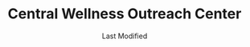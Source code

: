 ---
layout: location-page
date: Last Modified
description: "Local COVID-19 testing is available at Central Wellness Outreach Center in Aliquippa, Pennsylvania, USA."
permalink: "locations/pennsylvania/aliquippa/central-wellness-outreach-center/"
tags:
  - locations
  - pennsylvania
title: Central Wellness Outreach Center
uniqueName: central-wellness-outreach-center
state: Pennsylvania
stateAbbr: PA
hood: "Beaver County"
address: "2360 Hospital Dr"
city: "Aliquippa"
zip: "15001"
zipsNearby: "15610 15611 16110 16210 15310 15001 15412 15413 15101 15612 15003 15311 15613 15615 15616 15617 15004 15312 15618 15005 15006 15007 15313 15009 15010 15012 15314 16112 15102 16211 15716 15717 15750 15315 15923 15619 16016 16017 16018 16020 15014 15104 15620 15015 15316 15017 15415 15416 15417 16022 15018 15019 15020 15021 16001 16002 16003 16023 16212 15419 16213 16024 15621 15317 15339 15420 16311 15320 15106 15321 15723 15022 15422 15024 16025 15025 15623 16214 16113 15725 16114 15322 15323 15026 16372 15727 15423 15324 15425 16027 15027 15731 15108 15028 16218 15624 15732 15739 15030 15325 15031 16221 15032 16115 15625 15428 16222 15626 15429 15627 15430 15327 16223 15628 15033 15034 15431 15432 15110 16028 16029 15035 15433 15112 15629 16030 16116 15330 15434 15736 15037 15331 16117 15038 16373 16120 16033 15631 15632 15435 15436 16224 16121 15438 16034 15332 16123 15633 16226 16228 16035 16036 16323 15333 16124 15042 16229 15334 15336 15043 15044 15045 15116 15046 15634 15337 15047 15338 15601 15605 15606 16125 15442 16127 16130 15635 16037 15636 16038 15049 16230 16039 15637 15443 15340 15444 16040 16132 15341 15747 15713 15748 15120 15050 15445 15638 15342 15639 15640 15641 15126 15701 15705 15446 15051 15052 15127 15642 15447 16133 15448 16134 15644 15344 15053 16041 15449 16374 15752 16201 16232 16136 16331 15450 16375 15054 15647 15650 15055 15454 15656 15056 15455 15456 15129 15658 15660 15661 15754 15662 16045 15458 15057 16236 15756 15131 15132 15133 15134 15135 15136 15663 15664 15665 16238 15345 16046 16066 15460 15410 15461 15346 16240 15347 15462 16137 15463 15059 15060 15464 15348 15061 15062 15063 15064 15465 15349 15666 15668 15350 15065 15351 15670 16140 16242 16253 15066 16101 16102 16103 16105 16107 16108 15671 15067 15466 15352 16141 15467 15068 15069 15672 16142 16172 15353 15469 15673 15137 16048 15674 16244 15071 15139 16245 15472 16049 15675 15473 16050 15122 15123 15140 15146 15201 15202 15203 15204 15205 15206 15207 15208 15209 15210 15211 15212 15213 15214 15215 15216 15217 15218 15219 15220 15221 15222 15223 15224 15225 15226 15227 15228 15229 15230 15231 15232 15233 15234 15235 15236 15237 15238 15239 15240 15241 15242 15243 15244 15250 15251 15252 15253 15254 15255 15257 15258 15259 15260 15261 15262 15264 15265 15267 15268 15270 15272 15274 15275 15276 15277 15278 15279 15281 15282 15283 15286 15289 15290 15295 15676 16246 16342 16051 15142 15072 16052 15329 16143 16053 16343 15475 15357 15358 15678 16248 15949 15074 15359 15476 15477 15679 15075 16249 15076 16250 16054 15680 15681 16145 16055 16056 15360 15682 15683 16319 16346 15143 16146 16148 16150 16151 15774 16254 15077 15684 16255 16021 16057 15078 16256 15478 15479 15480 15081 15361 15685 15362 15686 15144 15687 15482 15483 16153 15363 15082 15083 15364 15084 15688 15365 16259 16261 15778 15779 15085 16154 16058 15145 15484 15401 15689 16362 16059 15486 15690 15366 15367 15147 15368 16155 16156 15488 16157 15301 15370 15087 15691 15376 15088 15377 15378 15783 15489 16159 15379 15692 15089 16160 16061 15086 15090 15095 15096 16161 15490 15693 15492 15091 15148 15380 16262 15695 16263 15696 15697 15698 16063 26030 26031 26032 26033 26034 26035 26036 26037 26038 26039 26040 26041 26047 26050 26056 26058 26059 26060 26062 26070 26074 26003 26075 43901 43902 44601 43903 44201 44607 43972 43905 43906 44609 43908 44401 43909 43910 44695 43912 43913 44403 44404 43907 44405 44406 44701 44702 44703 44704 44705 44706 44707 44708 44709 44710 44711 44714 44718 44720 44721 44730 44735 44750 44767 44799 44615 43916 44408 44410 44619 44411 44693 44620 44621 44412 43917 43920 44413 44625 44626 43925 44415 44416 43926 43927 44417 43977 44418 43973 44420 43928 44422 43930 44423 43974 44424 44632 43985 44634 43976 44425 43932 43933 43986 44427 44428 43951 44429 43934 44430 44639 44431 44640 44432 44492 44641 44436 44437 44643 44644 43935 44438 44650 43937 44651 44652 44653 44656 44440 44657 43938 43939 43940 44441 43981 44442 43984 44443 44444 44445 44446 44449 44665 44451 44452 44453 44669 44454 43983 43941 43942 44265 43943 43944 44670 44455 44272 44460 43945 44671 43988 44672 43947 44675 43948 44678 44470 43950 43952 43953 43961 44471 43962 43963 43964 44679 44683 44699 44473 43967 44481 44482 44483 44484 44485 44486 44488 44490 44285 44688 43968 44288 44493 43970 43971 44501 44502 44503 44504 44505 44506 44507 44509 44510 44511 44512 44513 44514 44515 44555 44697 43718 43719 43759 15263 15266 15273 15285 15288 16215 44631" 
mapUrl: "http://maps.apple.com/?q=Central+Wellness+Outreach+Center&address=2360+Hospital+Dr,Aliquippa,Pennsylvania,15001"
locationType: Drive-thru
phone: "724-707-115"
website: "https://www.centraloutreach.com/resources/covid-19-testing-sites"
onlineBooking: true
closed: undefined
closedUpdate: April 17th, 2020
notes: "By appointment only. Only for individuals with symptoms. Limited test kits available. Requires phone screen."
days: Mondays
hours: 11AM-7PM
altDays: Tu-Th
altHours: 9AM-5PM
alt2Days: Fridays
alt2Hours: 9AM-Noon
ctaMessage: Schedule a test
ctaUrl: "https://www.centraloutreach.com/resources/covid-19-testing-sites"
---